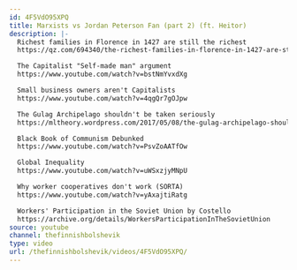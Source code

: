 ```yaml
---
id: 4F5VdO95XPQ
title: Marxists vs Jordan Peterson Fan (part 2) (ft. Heitor)
description: |-
  Richest families in Florence in 1427 are still the richest
  https://qz.com/694340/the-richest-families-in-florence-in-1427-are-still-the-richest-families-in-florence/

  The Capitalist "Self-made man" argument
  https://www.youtube.com/watch?v=bstNmYvxdXg

  Small business owners aren't Capitalists
  https://www.youtube.com/watch?v=4qgQr7gOJpw

  The Gulag Archipelago shouldn't be taken seriously
  https://mltheory.wordpress.com/2017/05/08/the-gulag-archipelago-shouldnt-be-taken-seriously/

  Black Book of Communism Debunked
  https://www.youtube.com/watch?v=PsvZoAATfOw

  Global Inequality
  https://www.youtube.com/watch?v=uWSxzjyMNpU

  Why worker cooperatives don't work (SORTA)
  https://www.youtube.com/watch?v=yAxajtiRatg

  Workers' Participation in the Soviet Union by Costello
  https://archive.org/details/WorkersParticipationInTheSovietUnion
source: youtube
channel: thefinnishbolshevik
type: video
url: /thefinnishbolshevik/videos/4F5VdO95XPQ/
---
```

